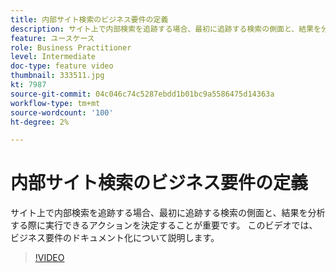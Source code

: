 ```yaml
---
title: 内部サイト検索のビジネス要件の定義
description: サイト上で内部検索を追跡する場合、最初に追跡する検索の側面と、結果を分析する際に実行できるアクションを決定することが重要です。 このビデオでは、ビジネス要件のドキュメント化について説明します。
feature: ユースケース
role: Business Practitioner
level: Intermediate
doc-type: feature video
thumbnail: 333511.jpg
kt: 7987
source-git-commit: 04c046c74c5287ebdd1b01bc9a5586475d14363a
workflow-type: tm+mt
source-wordcount: '100'
ht-degree: 2%

---
```



# 内部サイト検索のビジネス要件の定義

サイト上で内部検索を追跡する場合、最初に追跡する検索の側面と、結果を分析する際に実行できるアクションを決定することが重要です。 このビデオでは、ビジネス要件のドキュメント化について説明します。

>[!VIDEO](https://video.tv.adobe.com/v/333511/?quality=12&learn=on)
